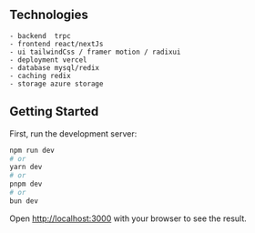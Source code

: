 ## Technologies

    - backend  trpc
    - frontend react/nextJs
    - ui tailwindCss / framer motion / radixui
    - deployment vercel
    - database mysql/redix
    - caching redix
    - storage azure storage

## Getting Started

First, run the development server:

```bash
npm run dev
# or
yarn dev
# or
pnpm dev
# or
bun dev
```

Open [http://localhost:3000](http://localhost:3000) with your browser to see the result.
